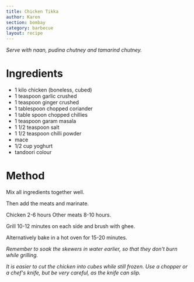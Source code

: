 ```yaml
---
title: Chicken Tikka
author: Karen
section: bombay
category: barbecue
layout: recipe
---
```


_Serve with naan, pudina chutney and tamarind chutney._

# Ingredients

* 1 kilo chicken (boneless, cubed)
* 1 teaspoon garlic crushed
* 1 teaspoon ginger crushed
* 1 tablespoon chopped coriander
* 1 table spoon chopped chillies
* 1 teaspoon garam masala
* 1 1/2 teaspoon salt
* 1 1/2 teaspoon chilli powder
* mace
* 1/2 cup yoghurt
* tandoori colour  
 

# Method

Mix all ingredients together well.

Then add the meats and marinate.

Chicken 2-6 hours Other meats 8-10 hours.

Grill 10-12 minutes on each side and brush with ghee.

Alternatively bake in a hot oven for 15-20 minutes.        

_Remember to soak the skewers in water earlier, so that they don't burn while grilling._

_It is easier to cut the chicken into cubes while still frozen. Use a chopper or a chef's knife, but be very careful, as the knife can slip._

 


